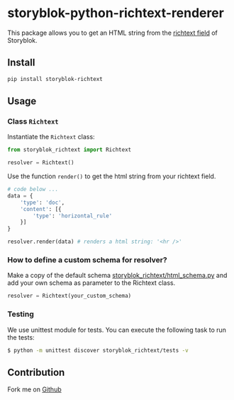 # storyblok-python-richtext-renderer

This package allows you to get an HTML string from the [richtext field](https://www.storyblok.com/docs/richtext-field) of Storyblok.

## Install

```sh
pip install storyblok-richtext
```

## Usage

### Class `Richtext`

Instantiate the `Richtext` class:

```py
from storyblok_richtext import Richtext

resolver = Richtext()
```

Use the function `render()` to get the html string from your richtext field.

```py
# code below ...
data = {
    'type': 'doc',
    'content': [{
        'type': 'horizontal_rule'
    }]
}

resolver.render(data) # renders a html string: '<hr />'
```

### How to define a custom schema for resolver?

Make a copy of the default schema [storyblok_richtext/html_schema.py](https://github.com/storyblok/storyblok-python-richtext-renderer/blob/master/storyblok_richtext/html_schema.py) and add your own schema as parameter to the Richtext class.

```py
resolver = Richtext(your_custom_schema)
```

### Testing

We use unittest module for tests. You can execute the following task to run the tests:

```sh
$ python -m unittest discover storyblok_richtext/tests -v
```

## Contribution

Fork me on [Github](https://github.com/storyblok/storyblok-python-richtext-renderer)
